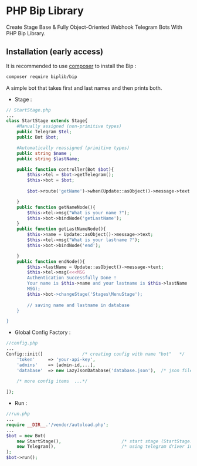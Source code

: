 # PHP Bip Library
Create Stage Base & Fully Object-Oriented Webhook Telegram Bots With PHP Bip Library.

Installation (early access)
------------
It is recommended to use [composer](https://getcomposer.org) to install the Bip :

```bash
composer require biplib/bip
```
A simple bot that takes first and last names and then prints both.
+ Stage :
```php
// StartStage.php
...
class StartStage extends Stage{
    #Manually assigned (non-primitive types)
    public Telegram $tel;
    public Bot $bot;

    #Automatically reassigned (primitive types)
    public string $name ;
    public string $lastName;

    public function controller(Bot $bot){
        $this->tel = $bot->getTelegram();
        $this->bot = $bot;
        
        $bot->route('getName')->when(Update::asObject()->message->text == '/getName');

    }
    public function getNameNode(){
        $this->tel->msg("What is your name ?");
        $this->bot->bindNode('getLastName');
    }
    public function getLastNameNode(){
        $this->name = Update::asObject()->message->text;
        $this->tel->msg("What is your lastname ?");
        $this->bot->bindNode('end');

    }
    public function endNode(){
        $this->lastName = Update::asObject()->message->text;
        $this->tel->msg(<<<MSG
        Authentication Successfully Done !
        Your name is $this->name and your lastname is $this->lastName
        MSG);
        $this->bot->changeStage('Stages\MenuStage');
        
        // saving name and lastname in database
    }

}
```
+ Global Config Factory :
```php
//config.php
...
Config::init([               /* creating config with name "bot"   */
    'token'     => 'your-api-key',
    'admins'    => [admin-id,...],
    'database'  => new LazyJsonDatabase('database.json'),  /* json file-based database for test  */

    /* more config items  ...*/
    
]);
```
+ Run :
```php
//run.php
...
require __DIR__.'/vendor/autoload.php';
...
$bot = new Bot(
    new StartStage(),                       /* start stage (StartStage.php)       */
    new Telegram(),                         /* using telegram driver in stage     */
);
$bot->run();
```
